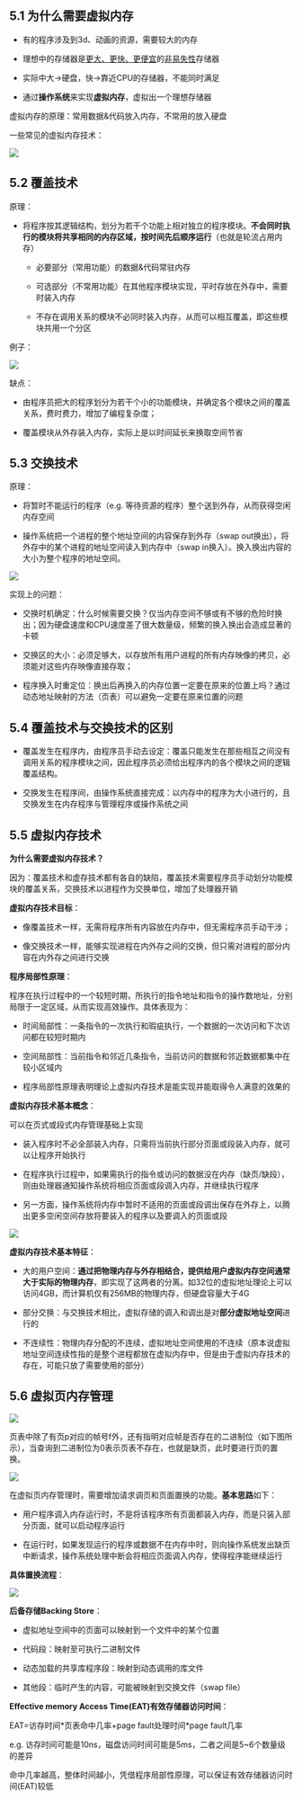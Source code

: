 ## 5.1 为什么需要虚拟内存

- 有的程序涉及到3d、动画的资源，需要较大的内存

- 理想中的存储器是<u>更大、更快、更便宜</u>的<u>非易失性</u>存储器

- 实际中大→硬盘，快→靠近CPU的存储器，不能同时满足

- 通过**操作系统**来实现**虚拟内存**，虚拟出一个理想存储器

虚拟内存的原理：常用数据&代码放入内存，不常用的放入硬盘

一些常见的虚拟内存技术：

![](./assets/Snipaste_2025-03-28_10-01-48.png)

## 5.2 覆盖技术

原理：

- 将程序按其逻辑结构，划分为若干个功能上相对独立的程序模块。**不会同时执行的模块将共享相同的内存区域，按时间先后顺序运行**（也就是轮流占用内存）
  
  - 必要部分（常用功能）的数据&代码常驻内存
  
  - 可选部分（不常用功能）在其他程序模块实现，平时存放在外存中，需要时装入内存
  
  - 不存在调用关系的模块不必同时装入内存，从而可以相互覆盖，即这些模块共用一个分区

例子：

![](./assets/Snipaste_2025-03-28_10-09-37.png)

缺点：

- 由程序员把大的程序划分为若干个小的功能模块，并确定各个模块之间的覆盖关系，费时费力，增加了编程复杂度；

- 覆盖模块从外存装入内存，实际上是以时间延长来换取空间节省

## 5.3 交换技术

原理：

- 将暂时不能运行的程序（e.g. 等待资源的程序）整个送到外存，从而获得空闲内存空间

- 操作系统把一个进程的整个地址空间的内容保存到外存（swap out换出），将外存中的某个进程的地址空间读入到内存中（swap in换入）。换入换出内容的大小为整个程序的地址空间。

![](./assets/Snipaste_2025-03-28_10-16-08.png)

实现上的问题：

- 交换时机确定：什么时候需要交换？仅当内存空间不够或有不够的危险时换出；因为硬盘速度和CPU速度差了很大数量级，频繁的换入换出会造成显著的卡顿

- 交换区的大小：必须足够大，以存放所有用户进程的所有内存映像的拷贝，必须能对这些内存映像直接存取；

- 程序换入时重定位：换出后再换入的内存位置一定要在原来的位置上吗？通过动态地址映射的方法（页表）可以避免一定要在原来位置的问题

## 5.4 覆盖技术与交换技术的区别

- 覆盖发生在程序内，由程序员手动去设定：覆盖只能发生在那些相互之间没有调用关系的程序模块之间，因此程序员必须给出程序内的各个模块之间的逻辑覆盖结构。

- 交换发生在程序间，由操作系统直接完成：以内存中的程序为大小进行的，且交换发生在内存程序与管理程序或操作系统之间

## 5.5 虚拟内存技术

**为什么需要虚拟内存技术？**

因为：覆盖技术和虚存技术都有各自的缺陷，覆盖技术需要程序员手动划分功能模块的覆盖关系，交换技术以进程作为交换单位，增加了处理器开销

**虚拟内存技术目标**：

- 像覆盖技术一样，无需将程序所有内容放在内存中，但无需程序员手动干涉；

- 像交换技术一样，能够实现进程在内外存之间的交换，但只需对进程的部分内容在内外存之间进行交换

**程序局部性原理**：

程序在执行过程中的一个较短时期，所执行的指令地址和指令的操作数地址，分别局限于一定区域，从而实现高效操作。具体表现为：

- 时间局部性：一条指令的一次执行和瑕疵执行，一个数据的一次访问和下次访问都在较短时期内

- 空间局部性：当前指令和邻近几条指令，当前访问的数据和邻近数据都集中在较小区域内

- 程序局部性原理表明理论上虚拟内存技术是能实现并能取得令人满意的效果的

**虚拟内存技术基本概念**：

可以在页式或段式内存管理基础上实现

- 装入程序时不必全部装入内存，只需将当前执行部分页面或段装入内存，就可以让程序开始执行

- 在程序执行过程中，如果需执行的指令或访问的数据没在内存（缺页/缺段），则由处理器通知操作系统将相应页面或段调入内存，并继续执行程序

- 另一方面，操作系统将内存中暂时不适用的页面或段调出保存在外存上，以腾出更多空闲空间存放将要装入的程序以及要调入的页面或段

![](./assets/Snipaste_2025-03-28_11-40-10.png)

**虚拟内存技术基本特征**：

- 大的用户空间：**通过把物理内存与外存相结合，提供给用户虚拟内存空间通常大于实际的物理内存**，即实现了这两者的分离。如32位的虚拟地址理论上可以访问4GB，而计算机仅有256MB的物理内存，但硬盘容量大于4G

- 部分交换：与交换技术相比，虚拟存储的调入和调出是对**部分虚拟地址空间**进行的

- 不连续性：物理内存分配的不连续，虚拟地址空间使用的不连续（原本说虚拟地址空间连续性指的是整个进程都放在虚拟内存中，但是由于虚拟内存技术的存在，可能只放了需要使用的部分）

## 5.6 虚拟页内存管理

![](./assets/Snipaste_2025-03-28_11-48-42.png)

页表中除了有页p对应的帧号f外，还有指明对应帧是否存在的二进制位（如下图所示），当查询到二进制位为0表示页表不存在，也就是缺页，此时要进行页的置换。

![](./assets/Snipaste_2025-03-28_11-54-25.png)

在虚拟页内存管理时，需要增加请求调页和页面置换的功能。**基本思路**如下：

- 用户程序调入内存运行时，不是将该程序所有页面都装入内存，而是只装入部分页面，就可以启动程序运行

- 在运行时，如果发现运行的程序或数据不在内存中时，则向操作系统发出缺页中断请求，操作系统处理中断会将相应页面调入内存，使得程序能继续运行

**具体置换流程**：

![](./assets/Snipaste_2025-03-28_12-10-12.png)

**后备存储Backing Store**：

- 虚拟地址空间中的页面可以映射到一个文件中的某个位置

- 代码段：映射至可执行二进制文件

- 动态加载的共享库程序段：映射到动态调用的库文件

- 其他段：临时产生的内容，可能被映射到交换文件（swap file）

**Effective memory Access Time(EAT)有效存储器访问时间**：

EAT=访存时间\*页表命中几率+page fault处理时间\*page fault几率

e.g. 访存时间可能是10ns，磁盘访问时间可能是5ms，二者之间是5~6个数量级的差异

命中几率越高，整体时间越小，凭借程序局部性原理，可以保证有效存储器访问时间(EAT)较低
